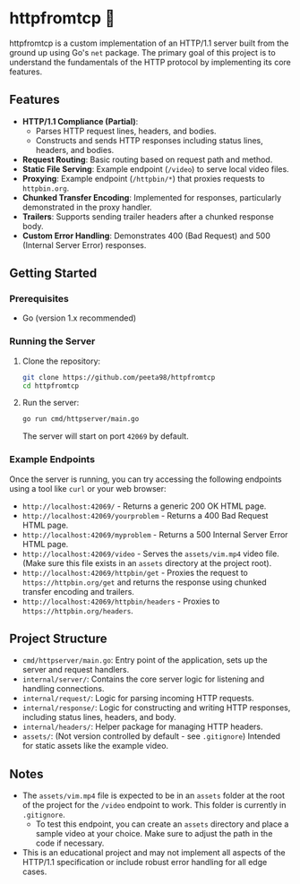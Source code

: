 # httpfromtcp 🛜

httpfromtcp is a custom implementation of an HTTP/1.1 server built from the ground up using Go's `net` package. The primary goal of this project is to understand the fundamentals of the HTTP protocol by implementing its core features.

## Features

*   **HTTP/1.1 Compliance (Partial)**:
    *   Parses HTTP request lines, headers, and bodies.
    *   Constructs and sends HTTP responses including status lines, headers, and bodies.
*   **Request Routing**: Basic routing based on request path and method.
*   **Static File Serving**: Example endpoint (`/video`) to serve local video files.
*   **Proxying**: Example endpoint (`/httpbin/*`) that proxies requests to `httpbin.org`.
*   **Chunked Transfer Encoding**: Implemented for responses, particularly demonstrated in the proxy handler.
*   **Trailers**: Supports sending trailer headers after a chunked response body.
*   **Custom Error Handling**: Demonstrates 400 (Bad Request) and 500 (Internal Server Error) responses.

## Getting Started

### Prerequisites

*   Go (version 1.x recommended)

### Running the Server

1.  Clone the repository:
    ```bash
    git clone https://github.com/peeta98/httpfromtcp
    cd httpfromtcp
    ```
2.  Run the server:
    ```bash
    go run cmd/httpserver/main.go
    ```
    The server will start on port `42069` by default.

### Example Endpoints

Once the server is running, you can try accessing the following endpoints using a tool like `curl` or your web browser:

*   `http://localhost:42069/` - Returns a generic 200 OK HTML page.
*   `http://localhost:42069/yourproblem` - Returns a 400 Bad Request HTML page.
*   `http://localhost:42069/myproblem` - Returns a 500 Internal Server Error HTML page.
*   `http://localhost:42069/video` - Serves the `assets/vim.mp4` video file. (Make sure this file exists in an `assets` directory at the project root).
*   `http://localhost:42069/httpbin/get` - Proxies the request to `https://httpbin.org/get` and returns the response using chunked transfer encoding and trailers.
*   `http://localhost:42069/httpbin/headers` - Proxies to `https://httpbin.org/headers`.

## Project Structure

*   `cmd/httpserver/main.go`: Entry point of the application, sets up the server and request handlers.
*   `internal/server/`: Contains the core server logic for listening and handling connections.
*   `internal/request/`: Logic for parsing incoming HTTP requests.
*   `internal/response/`: Logic for constructing and writing HTTP responses, including status lines, headers, and body.
*   `internal/headers/`: Helper package for managing HTTP headers.
*   `assets/`: (Not version controlled by default - see `.gitignore`) Intended for static assets like the example video.

## Notes

*   The `assets/vim.mp4` file is expected to be in an `assets` folder at the root of the project for the `/video` endpoint to work. This folder is currently in `.gitignore`.
    *  To test this endpoint, you can create an `assets` directory and place a sample video at your choice. Make sure to adjust the path in the code if necessary.
*   This is an educational project and may not implement all aspects of the HTTP/1.1 specification or include robust error handling for all edge cases.
